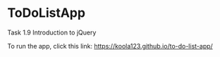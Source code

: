 # ToDoListApp
Task 1.9 Introduction to jQuery

To run the app, click this link: https://koola123.github.io/to-do-list-app/
